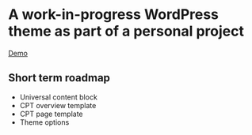 # A work-in-progress WordPress theme as part of a personal project

<a href="https://wptheme.bartbos.com/" target="_blank">Demo</a>
<br>
<h2>Short term roadmap</h2>
<ul>
<li>
Universal content block
  </li>
  <li>
CPT overview template
      </li>
    <li>
CPT page template
        </li>
      <li>
Theme options
          </li>
</ul>
